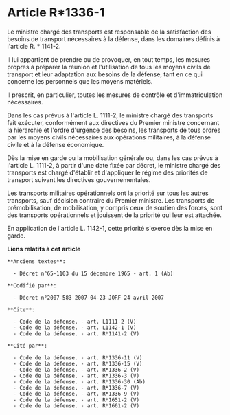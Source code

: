 # Article R*1336-1

Le ministre chargé des transports est responsable de la satisfaction des besoins de transport nécessaires à la défense, dans
les domaines définis à l'article R. * 1141-2. 

Il lui appartient de prendre ou de provoquer, en tout temps, les mesures propres à préparer la réunion et l'utilisation de
tous les moyens civils de transport et leur adaptation aux besoins de la défense, tant en ce qui concerne les personnels que
les moyens matériels. 

Il prescrit, en particulier, toutes les mesures de contrôle et d'immatriculation nécessaires. 

Dans les cas prévus à l'article L. 1111-2, le ministre chargé des transports fait exécuter, conformément aux directives du
Premier ministre concernant la hiérarchie et l'ordre d'urgence des besoins, les transports de tous ordres par les moyens
civils nécessaires aux opérations militaires, à la défense civile et à la défense économique. 

Dès la mise en garde ou la mobilisation générale ou, dans les cas prévus à l'article L. 1111-2, à partir d'une date fixée par
décret, le ministre chargé des transports est chargé d'établir et d'appliquer le régime des priorités de transport suivant
les directives gouvernementales. 

Les transports militaires opérationnels ont la priorité sur tous les autres transports, sauf décision contraire du Premier
ministre. Les transports de prémobilisation, de mobilisation, y compris ceux de soutien des forces, sont des transports
opérationnels et jouissent de la priorité qui leur est attachée. 

En application de l'article L. 1142-1, cette priorité s'exerce dès la mise en garde.

**Liens relatifs à cet article**

	**Anciens textes**:

	  - Décret n°65-1103 du 15 décembre 1965 - art. 1 (Ab)

	**Codifié par**:

	  - Décret n°2007-583 2007-04-23 JORF 24 avril 2007

	**Cite**:

	  - Code de la défense. - art. L1111-2 (V)
	  - Code de la défense. - art. L1142-1 (V)
	  - Code de la défense. - art. R*1141-2 (V)

	**Cité par**:

	  - Code de la défense. - art. R*1336-11 (V)
	  - Code de la défense. - art. R*1336-15 (V)
	  - Code de la défense. - art. R*1336-2 (V)
	  - Code de la défense. - art. R*1336-3 (V)
	  - Code de la défense. - art. R*1336-30 (Ab)
	  - Code de la défense. - art. R*1336-7 (V)
	  - Code de la défense. - art. R*1336-9 (V)
	  - Code de la défense. - art. R*1651-2 (V)
	  - Code de la défense. - art. R*1661-2 (V)
